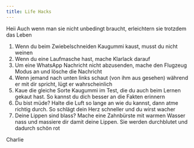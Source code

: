 ```yaml
---
title: Life Hacks
---
```


Heii
Auch wenn man sie nicht unbedingt braucht, erleichtern sie trotzdem das Leben

1. Wenn du beim Zwiebelschneiden Kaugummi kaust, musst du nicht weinen
2. Wenn du eine Laufmasche hast, mache Klarlack darauf
3. Um eine WhatsApp Nachricht nicht abzusenden, mache den Flugzeug Modus an und lösche die Nachricht
4. Wenn jemand nach unten links schaut (von ihm aus gesehen) während er mit dir spricht, lügt er wahrscheinlich
5. Kaue die gleiche Sorte Kaugummi im Test, die du auch beim Lernen gekaut hast. So kannst du dich besser an die Fakten erinnern
6. Du bist müde? Halte die Luft so lange an wie du kannst, dann atme richtig durch. So schlägt dein Herz schneller und du wirst wacher
7. Deine Lippen sind blass? Mache eine Zahnbürste mit warmen Wasser nass und massiere dir damit deine Lippen. Sie werden durchblutet und dadurch schön rot

Charlie <i class="icons8-like"></i>
